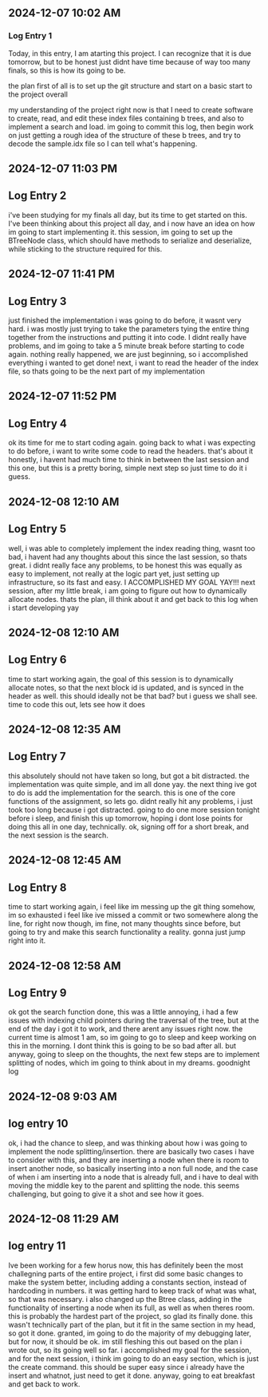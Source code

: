 ## 2024-12-07 10:02 AM
### Log Entry 1

Today, in this entry, I am atarting this project. I can recognize that it is due tomorrow, but to be honest just didnt have time because of way too many finals, so this is how its going to be.

the plan first of all is to set up the git structure and start on a basic start to the project overall

my understanding of the project right now is that I need to create software to create, read, and edit these index files containing b trees, and also to implement a search and load. 
im going to commit this log, then begin work on just getting a rough idea of the structure of these b trees, and try to decode the sample.idx file so I can tell what's happening.

## 2024-12-07 11:03 PM

## Log Entry 2

i've been studying for my finals all day, but its time to get started on this. I've been thinking about this project all day, and i now have an idea on how im going to start implementing it. this session, im going to set up the BTreeNode class, which should have methods to serialize and deserialize, while sticking to the structure required for this.

## 2024-12-07 11:41 PM

## Log Entry 3

just finished the implementation i was going to do before, it wasnt very hard. i was mostly just trying to take the parameters tying the entire thing together from the instructions and putting it into code. I didnt really have problems, and im going to take a 5 minute break before starting to code again. nothing really happened, we are just beginning, so i accomplished everything i wanted to get done! next, i want to read the header of the index file, so thats going to be the next part of my implementation


## 2024-12-07 11:52 PM

## Log Entry 4

ok its time for me to start coding again. going back to what i was expecting to do before, i want to write some code to read the headers. that's about it honestly, i havent had much time to think in between the last session and this one, but this is a pretty boring, simple next step so just time to do it i guess.

## 2024-12-08 12:10 AM

## Log Entry 5

well, i was able to completely implement the index reading thing, wasnt too bad, i havent had any thoughts about this since the last session, so thats great. i didnt really face any problems, to be honest this was equally as easy to implement, not really at the logic part yet, just setting up infrastructure, so its fast and easy. I ACCOMPLISHED MY GOAL YAY!!! next session, after my little break, i am going to figure out how to dynamically allocate nodes. thats the plan, ill think about it and get back to this log when i start developing yay

## 2024-12-08 12:10 AM

## Log Entry 6 

time to start working again, the goal of this session is to dynamically allocate notes, so that the next block id is updated, and is synced in the header as well. this should ideally not be that bad? but i guess we shall see. time to code this out, lets see how it does

## 2024-12-08 12:35 AM

## Log Entry 7

this absolutely should not have taken so long, but got a bit distracted. the implementation was quite simple, and im all done yay. the next thing ive got to do is add the implementation for the search. this is one of the core functions of the assignment, so lets go. didnt really hit any problems, i just took too long because i got distracted. going to do one more session tonight before i sleep, and finish this up tomorrow, hoping i dont lose points for doing this all in one day, technically. ok, signing off for a short break, and the next session is the search.

## 2024-12-08 12:45 AM

## Log Entry 8

time to start working again, i feel like im messing up the git thing somehow, im so exhausted i feel like ive missed a commit or two somewhere along the line, for right now though, im fine, not many thoughts since before, but going to try and make this search functionality a reality. gonna just jump right into it.


## 2024-12-08 12:58 AM

## Log Entry 9

ok got the search function done, this was a little annoying, i had a few issues with indexing child pointers during the traversal of the tree, but at the end of the day i got it to work, and there arent any issues right now. the current time is almost 1 am, so im going to go to sleep and keep working on this in the morning. I dont think this is going to be so bad after all. but anyway, going to sleep on the thoughts, the next few steps are to implement splitting of nodes, which im going to think about in my dreams. goodnight log

## 2024-12-08 9:03 AM

## log entry 10

ok, i had the chance to sleep, and was thinking about how i was going to implement the node splitting/insertion. there are basically two cases i have to consider with this, and they are inserting a node when there is room to insert another node, so basically inserting into a non full node, and the case of when i am inserting into a node that is already full, and i have to deal with moving the  middle key to the parent and splitting the node. this seems challenging, but going to give it a shot and see how it goes.

## 2024-12-08 11:29 AM

## log entry 11
Ive been working for a few horus now, this has definitely been the most challegning parts of the entire project, i first did some basic changes to make the system better, including adding a constants section, instead of hardcoding in numbers. it was getting hard to keep track of what was what, so that was necessary. i also changed up the Btree class, adding in the functionality of inserting a node when its full, as well as when theres room. this is probably the hardest part of the project, so glad its finally done. this wasn't technically part of the plan, but it fit in the same section in my head, so got it done. granted, im going to do the majority of my debugging later, but for now, it should be ok. im still fleshing this out based on the plan i wrote out, so its going well so far. i accomplished my goal for the session, and for the next session, i think im going to do an easy section, which is just the create command. this should be super easy since i already have the insert and whatnot, just need to get it done. anyway, going to eat breakfast and get back to work.